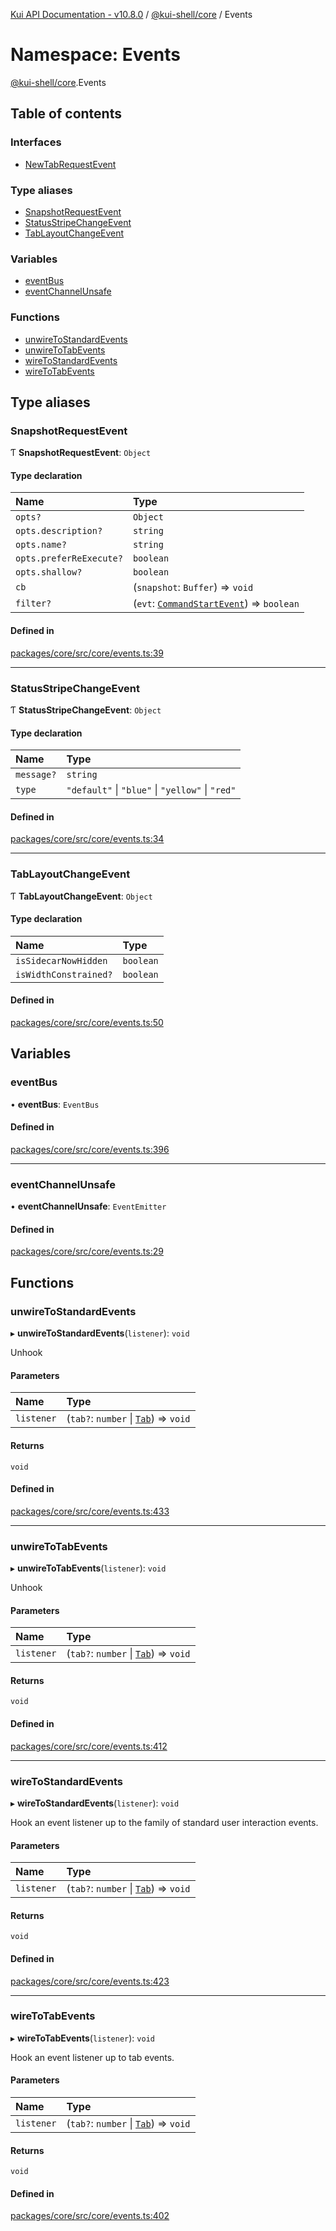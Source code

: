[Kui API Documentation - v10.8.0](../README.md) / [@kui-shell/core](kui_shell_core.md) / Events

# Namespace: Events

[@kui-shell/core](kui_shell_core.md).Events

## Table of contents

### Interfaces

- [NewTabRequestEvent](../interfaces/kui_shell_core.Events.NewTabRequestEvent.md)

### Type aliases

- [SnapshotRequestEvent](kui_shell_core.Events.md#snapshotrequestevent)
- [StatusStripeChangeEvent](kui_shell_core.Events.md#statusstripechangeevent)
- [TabLayoutChangeEvent](kui_shell_core.Events.md#tablayoutchangeevent)

### Variables

- [eventBus](kui_shell_core.Events.md#eventbus)
- [eventChannelUnsafe](kui_shell_core.Events.md#eventchannelunsafe)

### Functions

- [unwireToStandardEvents](kui_shell_core.Events.md#unwiretostandardevents)
- [unwireToTabEvents](kui_shell_core.Events.md#unwiretotabevents)
- [wireToStandardEvents](kui_shell_core.Events.md#wiretostandardevents)
- [wireToTabEvents](kui_shell_core.Events.md#wiretotabevents)

## Type aliases

### SnapshotRequestEvent

Ƭ **SnapshotRequestEvent**: `Object`

#### Type declaration

| Name                    | Type                                                                                           |
| :---------------------- | :--------------------------------------------------------------------------------------------- |
| `opts?`                 | `Object`                                                                                       |
| `opts.description?`     | `string`                                                                                       |
| `opts.name?`            | `string`                                                                                       |
| `opts.preferReExecute?` | `boolean`                                                                                      |
| `opts.shallow?`         | `boolean`                                                                                      |
| `cb`                    | (`snapshot`: `Buffer`) => `void`                                                               |
| `filter?`               | (`evt`: [`CommandStartEvent`](../interfaces/kui_shell_core.CommandStartEvent.md)) => `boolean` |

#### Defined in

[packages/core/src/core/events.ts:39](https://github.com/mra-ruiz/kui/blob/76908b178/packages/core/src/core/events.ts#L39)

---

### StatusStripeChangeEvent

Ƭ **StatusStripeChangeEvent**: `Object`

#### Type declaration

| Name       | Type                                             |
| :--------- | :----------------------------------------------- |
| `message?` | `string`                                         |
| `type`     | `"default"` \| `"blue"` \| `"yellow"` \| `"red"` |

#### Defined in

[packages/core/src/core/events.ts:34](https://github.com/mra-ruiz/kui/blob/76908b178/packages/core/src/core/events.ts#L34)

---

### TabLayoutChangeEvent

Ƭ **TabLayoutChangeEvent**: `Object`

#### Type declaration

| Name                  | Type      |
| :-------------------- | :-------- |
| `isSidecarNowHidden`  | `boolean` |
| `isWidthConstrained?` | `boolean` |

#### Defined in

[packages/core/src/core/events.ts:50](https://github.com/mra-ruiz/kui/blob/76908b178/packages/core/src/core/events.ts#L50)

## Variables

### eventBus

• **eventBus**: `EventBus`

#### Defined in

[packages/core/src/core/events.ts:396](https://github.com/mra-ruiz/kui/blob/76908b178/packages/core/src/core/events.ts#L396)

---

### eventChannelUnsafe

• **eventChannelUnsafe**: `EventEmitter`

#### Defined in

[packages/core/src/core/events.ts:29](https://github.com/mra-ruiz/kui/blob/76908b178/packages/core/src/core/events.ts#L29)

## Functions

### unwireToStandardEvents

▸ **unwireToStandardEvents**(`listener`): `void`

Unhook

#### Parameters

| Name       | Type                                                                         |
| :--------- | :--------------------------------------------------------------------------- |
| `listener` | (`tab?`: `number` \| [`Tab`](../interfaces/kui_shell_core.Tab.md)) => `void` |

#### Returns

`void`

#### Defined in

[packages/core/src/core/events.ts:433](https://github.com/mra-ruiz/kui/blob/76908b178/packages/core/src/core/events.ts#L433)

---

### unwireToTabEvents

▸ **unwireToTabEvents**(`listener`): `void`

Unhook

#### Parameters

| Name       | Type                                                                         |
| :--------- | :--------------------------------------------------------------------------- |
| `listener` | (`tab?`: `number` \| [`Tab`](../interfaces/kui_shell_core.Tab.md)) => `void` |

#### Returns

`void`

#### Defined in

[packages/core/src/core/events.ts:412](https://github.com/mra-ruiz/kui/blob/76908b178/packages/core/src/core/events.ts#L412)

---

### wireToStandardEvents

▸ **wireToStandardEvents**(`listener`): `void`

Hook an event listener up to the family of standard user
interaction events.

#### Parameters

| Name       | Type                                                                         |
| :--------- | :--------------------------------------------------------------------------- |
| `listener` | (`tab?`: `number` \| [`Tab`](../interfaces/kui_shell_core.Tab.md)) => `void` |

#### Returns

`void`

#### Defined in

[packages/core/src/core/events.ts:423](https://github.com/mra-ruiz/kui/blob/76908b178/packages/core/src/core/events.ts#L423)

---

### wireToTabEvents

▸ **wireToTabEvents**(`listener`): `void`

Hook an event listener up to tab events.

#### Parameters

| Name       | Type                                                                         |
| :--------- | :--------------------------------------------------------------------------- |
| `listener` | (`tab?`: `number` \| [`Tab`](../interfaces/kui_shell_core.Tab.md)) => `void` |

#### Returns

`void`

#### Defined in

[packages/core/src/core/events.ts:402](https://github.com/mra-ruiz/kui/blob/76908b178/packages/core/src/core/events.ts#L402)

